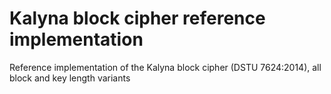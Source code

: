 Kalyna block cipher reference implementation
============================================

Reference implementation of the Kalyna block cipher (DSTU 7624:2014), all block and key length variants
